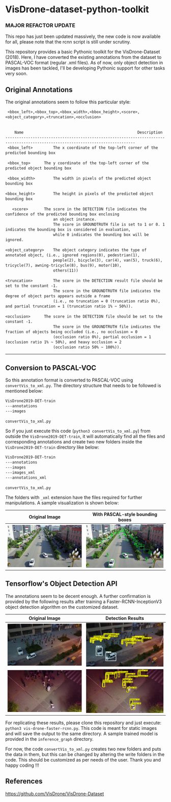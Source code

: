 # VisDrone-dataset-python-toolkit

### MAJOR REFACTOR UPDATE

This repo has just been updated massively, the new code is now available for all, please note that the rcnn script is still under scrutiny.

This repository provides a basic Pythonic toolkit for the VisDrone-Dataset (2018).
Here, I have converted the existing annotations from the dataset to PASCAL-VOC format (regular .xml files). As of now, only object detection in images has been tackled, I'll be developing Pythonic support for other tasks very soon.

## Original Annotations

The original annotations seem to follow this particular style:

     <bbox_left>,<bbox_top>,<bbox_width>,<bbox_height>,<score>,<object_category>,<truncation>,<occlusion>


        Name                                                  Description
    -------------------------------------------------------------------------------------------------------------------------------
     <bbox_left>	     The x coordinate of the top-left corner of the predicted bounding box

     <bbox_top>	     The y coordinate of the top-left corner of the predicted object bounding box

     <bbox_width>	     The width in pixels of the predicted object bounding box

    <bbox_height>	     The height in pixels of the predicted object bounding box

       <score>	     The score in the DETECTION file indicates the confidence of the predicted bounding box enclosing
                         an object instance.
                         The score in GROUNDTRUTH file is set to 1 or 0. 1 indicates the bounding box is considered in evaluation,
                         while 0 indicates the bounding box will be ignored.

    <object_category>    The object category indicates the type of annotated object, (i.e., ignored regions(0), pedestrian(1),
                         people(2), bicycle(3), car(4), van(5), truck(6), tricycle(7), awning-tricycle(8), bus(9), motor(10),
                         others(11))

    <truncation>	     The score in the DETECTION result file should be set to the constant -1.
                         The score in the GROUNDTRUTH file indicates the degree of object parts appears outside a frame
                         (i.e., no truncation = 0 (truncation ratio 0%), and partial truncation = 1 (truncation ratio 1% ~ 50%)).

    <occlusion>	     The score in the DETECTION file should be set to the constant -1.
                         The score in the GROUNDTRUTH file indicates the fraction of objects being occluded (i.e., no occlusion = 0
                         (occlusion ratio 0%), partial occlusion = 1 (occlusion ratio 1% ~ 50%), and heavy occlusion = 2
                         (occlusion ratio 50% ~ 100%)).

---

## Conversion to PASCAL-VOC

So this annotation format is converted to PASCAL-VOC using `convertVis_to_xml.py`. The directory structure that needs to be followed is mentioned below:

```
VisDrone2019-DET-train
---annotations
---images

convertVis_to_xml.py
```

So if you just execute this code (`python3 convertVis_to_xml.py`) from outside the `VisDrone2019-DET-train`, it will automatically find all the files and corresponding annotations and create two new folders inside the `VisDrone2019-DET-train` directory like below:

```
VisDrone2019-DET-train
---annotations
---images
---images_xml
---annotations_xml

convertVis_to_xml.py
```

The folders with `_xml` extension have the files required for further manipulations. A sample visualization is shown below:

|     Original Image     | With PASCAL-style bounding boxes |
| :--------------------: | :------------------------------: |
| ![](imgs/original.jpg) |     ![](imgs/converted.jpg)      |

## Tensorflow's Object Detection API

The annotations seem to be decent enough. A further confirmation is provided by the following results after training a Faster-RCNN-InceptionV3 object detection algorithm on the customized dataset.

| Original Image  |  Detection Results  |
| :-------------: | :-----------------: |
| ![](imgs/3.jpg) | ![](imgs/test3.png) |
| ![](imgs/2.jpg) | ![](imgs/test2.png) |

For replicating these results, please clone this repository and just execute:
`python3 vis-drone-faster-rcnn.py`. This code is meant for static images and will save the output to the same directory. A sample trained model is provided in the `inference_graph` directory.

For now, the code `convertVis_to_xml.py` creates two new folders and puts the data in them, but this can be changed by altering the write folders in the code. This should be customized as per needs of the user. Thank you and happy coding !!!

## References

https://github.com/VisDrone/VisDrone-Dataset
